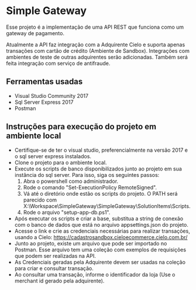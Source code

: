 # Simple Gateway

Esse projeto é a implementação de uma API REST que funciona como um gateway de pagamento.

Atualmente a API faz integração com a Adquirente Cielo e suporta apenas transações com cartão de crédito (Ambiente de Sandbox).
Integrações com ambientes de teste de outras adquirentes serão adicionadas.
Também será feita integração com serviço de antifraude.

## Ferramentas usadas

- Visual Studio Community 2017
- Sql Server Express 2017
- Postman

## Instruções para execução do projeto em ambiente local

- Certifique-se de ter o visual studio, preferencialmente na versão 2017 e o sql server express instalados.
- Clone o projeto para o ambiente local.
- Execute os scripts de banco disponibilizados junto ao projeto em sua instância do sql server. Para isso, siga os seguintes passos:
    1. Abra o powershell como administrador.
    2. Rode o comando "Set-ExecutionPolicy RemoteSigned".
    3. Vá até o diretório onde estão os scripts do projeto. O PATH será parecido com X:\Workspace\SimpleGateway\SimpleGateway\SolutionItems\Scripts.
    4. Rode o arquivo "setup-app-db.ps1".
- Após executar os scripts e criar a base, substitua a string de conexão com o banco de dados que está no arquivo appsettings.json do projeto.
- Acesse o link e crie as credenciais necessárias para realizar transações, usando a Cielo: <https://cadastrosandbox.cieloecommerce.cielo.com.br/>
- Junto ao projeto, existe um arquivo que pode ser importado no Postman. Esse arquivo tem uma coleção com exemplos de requisições que podem ser realizadas na API.
- As Credenciais geradas pela Adquirente devem ser usadas na coleção para criar e consultar transação.
- Ao consultar uma transação, informe o identificador da loja (Use o merchant id gerado pela adquirente).